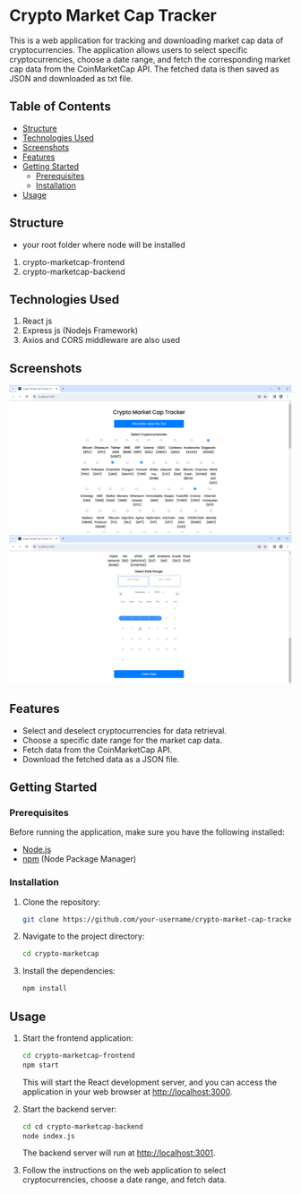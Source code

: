 # Crypto Market Cap Tracker

This is a web application for tracking and downloading market cap data of cryptocurrencies. The application allows users to select specific cryptocurrencies, choose a date range, and fetch the corresponding market cap data from the CoinMarketCap API. The fetched data is then saved as JSON and downloaded as txt file.


## Table of Contents

- [Structure](#structure)
- [Technologies Used](#technologies-used)
- [Screenshots](#screenshots)
- [Features](#features)
- [Getting Started](#getting-started)
  - [Prerequisites](#prerequisites)
  - [Installation](#installation)
- [Usage](#usage)

## Structure
- your root folder where node will be installed 
1. crypto-marketcap-frontend
2. crypto-marketcap-backend

## Technologies Used
1. React js
2. Express js (Nodejs Framework)
3. Axios and CORS middleware are also used
   
## Screenshots
![Screenshot 1](./crypto-marketcap-frontend/image1.png)
![Screenshot 2](./crypto-marketcap-frontend/image2.png)

## Features

- Select and deselect cryptocurrencies for data retrieval.
- Choose a specific date range for the market cap data.
- Fetch data from the CoinMarketCap API.
- Download the fetched data as a JSON file.

## Getting Started

### Prerequisites

Before running the application, make sure you have the following installed:

- [Node.js](https://nodejs.org/)
- [npm](https://www.npmjs.com/) (Node Package Manager)

### Installation

1. Clone the repository:

   ```bash
   git clone https://github.com/your-username/crypto-market-cap-tracker.git
   ```

2. Navigate to the project directory:

   ```bash
   cd crypto-marketcap
   ```

3. Install the dependencies:

   ```bash
   npm install
   ```

## Usage

1. Start the frontend application:

   ```bash
   cd crypto-marketcap-frontend
   npm start
   ```

   This will start the React development server, and you can access the application in your web browser at [http://localhost:3000](http://localhost:3000).

2. Start the backend server:

   ```bash
   cd cd crypto-marketcap-backend
   node index.js
   ```

   The backend server will run at [http://localhost:3001](http://localhost:3001).

3. Follow the instructions on the web application to select cryptocurrencies, choose a date range, and fetch data.
